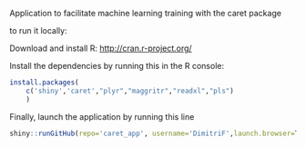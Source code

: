 Application to facilitate machine learning training with the caret package

to run it locally:

Download and install R:
http://cran.r-project.org/

Install the dependencies by running this in the R console:
```r
install.packages(
    c('shiny','caret',"plyr","maggritr","readxl","pls")
    )

```

Finally, launch the application by running this line

```r
shiny::runGitHub(repo='caret_app', username='DimitriF',launch.browser=T)
```